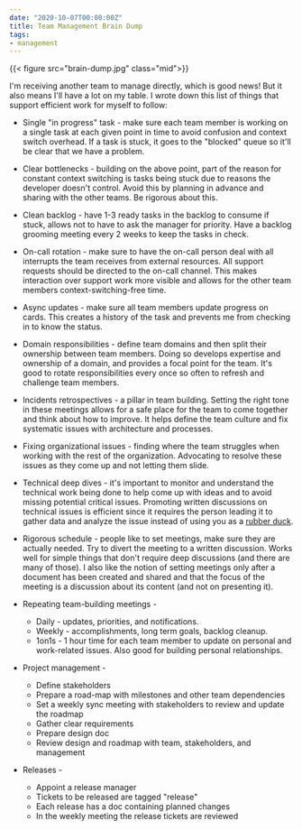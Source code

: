 ```yaml
---
date: "2020-10-07T00:00:00Z"
title: Team Management Brain Dump
tags:
- management
---
```


{{< figure src="brain-dump.jpg" class="mid">}}

I'm receiving another team to manage directly, which is good news! But it also means I'll have a lot on my table. I wrote down this list of things that support efficient work for myself to follow:

- Single "in progress" task - make sure each team member is working on a single task at each given point in time to avoid confusion and context switch overhead. If a task is stuck, it goes to the "blocked" queue so it'll be clear that we have a problem.

- Clear bottlenecks - building on the above point, part of the reason for constant context switching is tasks being stuck due to reasons the developer doesn't control. Avoid this by planning in advance and sharing with the other teams. Be rigorous about this.

- Clean backlog - have 1-3 ready tasks in the backlog to consume if stuck, allows not to have to ask the manager for priority. Have a backlog grooming meeting every 2 weeks to keep the tasks in check.

- On-call rotation - make sure to have the on-call person deal with all interrupts the team receives from external resources. All support requests should be directed to the on-call channel. This makes interaction over support work more visible and allows for the other team members context-switching-free time.

- Async updates - make sure all team members update progress on cards. This creates a history of the task and prevents me from checking in to know the status.

- Domain responsibilities - define team domains and then split their ownership between team members. Doing so develops expertise and ownership of a domain, and provides a focal point for the team. It's good to rotate responsibilities every once so often to refresh and challenge team members.

- Incidents retrospectives - a pillar in team building. Setting the right tone in these meetings allows for a safe place for the team to come together and think about how to improve. It helps define the team culture and fix systematic issues with architecture and processes.

- Fixing organizational issues - finding where the team struggles when working with the rest of the organization. Advocating to resolve these issues as they come up and not letting them slide.

- Technical deep dives - it's important to monitor and understand the technical work being done to help come up with ideas and to avoid missing potential critical issues. Promoting written discussions on technical issues is efficient since it requires the person leading it to gather data and analyze the issue instead of using you as a [rubber duck](https://en.wikipedia.org/wiki/Rubber_duck_debugging).

- Rigorous schedule - people like to set meetings, make sure they are actually needed. Try to divert the meeting to a written discussion. Works well for simple things that don't require deep discussions (and there are many of those). I also like the notion of setting meetings only after a document has been created and shared and that the focus of the meeting is a discussion about its content (and not on presenting it).

- Repeating team-building meetings -
  - Daily - updates, priorities, and notifications.
  - Weekly - accomplishments, long term goals, backlog cleanup.
  - 1on1s - 1 hour time for each team member to update on personal and work-related issues. Also good for building personal relationships.

- Project management -
  - Define stakeholders
  - Prepare a road-map with milestones and other team dependencies
  - Set a weekly sync meeting with stakeholders to review and update the roadmap
  - Gather clear requirements
  - Prepare design doc
  - Review design and roadmap with team, stakeholders, and management
  
- Releases -
  - Appoint a release manager
  - Tickets to be released are tagged "release"
  - Each release has a doc containing planned changes
  - In the weekly meeting the release tickets are reviewed
